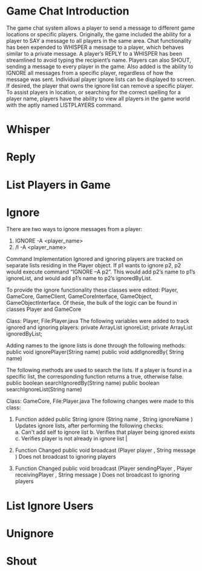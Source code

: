 # Game Chat Introduction
The game chat system allows a player to send a message to different game locations or specific players. Originally, the game included the ability for a player to SAY a message to all players in the same area. Chat functionality has been expended to WHISPER a message to a player, which behaves similar to a private message. A player’s REPLY to a WHISPER has been streamlined to avoid typing the recipient’s name. Players can also SHOUT, sending a message to every player in the game.
Also added is the ability to IGNORE all messages from a specific player, regardless of how the message was sent. Individual player ignore lists can be displayed to screen. If desired, the player that owns the ignore list can remove a specific player. 
To assist players in location, or searching for the correct spelling for a player name, players have the ability to view all players in the game world with the aptly named LISTPLAYERS command. 


# Whisper

# Reply

# List Players in Game

# Ignore
There are two ways to ignore messages from a player:
1. IGNORE -A <player_name>
2. /I -A <player_name>

Command Implementation
Ignored and ignoring players are tracked on separate lists residing in the Player object. If p1 wants to ignore p2, p2 would execute command “IGNORE –A p2”. This would add p2’s name to p1’s ignoreList, and would add p1’s name to p2’s ignoredByList. 

To provide the ignore functionality these classes were edited: Player, GameCore, GameClient, GameCoreInterface, GameObject, GameObjectInterface. Of these, the bulk of the logic can be found in classes Player and GameCore

Class: Player, File:Player.java
The following variables were added to track ignored and ignoring players:
private ArrayList<String> ignoreList;
private ArrayList<String> ignoredByList;

Adding names to the ignore lists is done through the following methods:
public void ignorePlayer(String name)
public void addIgnoredBy( String name)

The following methods are used to search the lists. If a player is found in a specific list, the corresponding function returns a true, otherwise false.
public boolean searchIgnoredBy(String name)
public boolean searchIgnoreList(String name)

Class: GameCore, File:Player.java
The following changes were made to this class:
1. Function added
public  String  ignore (String  name , String  ignoreName )                                  
Updates ignore lists, after performing the following checks:  
a. Can't add self to ignore list 
b. Verifies that player being ignored exists 
c. Verifies player is not already in ignore list |

1. Function Changed
public  void  broadcast (Player player , String message  )
Does not broadcast to ignoring players  

3. Function Changed
public  void  broadcast (Player  sendingPlayer , Player  receivingPlayer , String  message )
Does not broadcast to ignoring players




# List Ignore Users

# Unignore

# Shout
